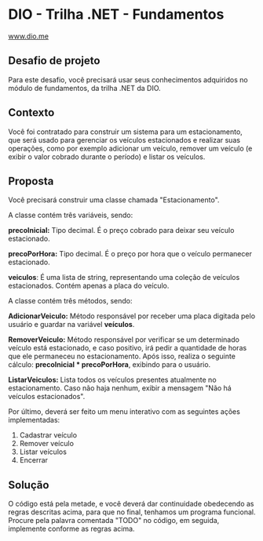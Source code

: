 # DIO - Trilha .NET - Fundamentos

www.dio.me

## Desafio de projeto

Para este desafio, você precisará usar seus conhecimentos adquiridos no módulo de fundamentos, da trilha .NET da DIO.

## Contexto

Você foi contratado para construir um sistema para um estacionamento, que será usado para gerenciar os veículos estacionados e realizar suas operações, como por exemplo adicionar um veículo, remover um veículo (e exibir o valor cobrado durante o período) e listar os veículos.

## Proposta

Você precisará construir uma classe chamada "Estacionamento".

A classe contém três variáveis, sendo:

<strong>precoInicial:</strong> Tipo decimal. É o preço cobrado para deixar seu veículo estacionado.

<strong>precoPorHora:</strong> Tipo decimal. É o preço por hora que o veículo permanecer estacionado.

<strong>veiculos</strong>: É uma lista de string, representando uma coleção de veículos estacionados. Contém apenas a placa do veículo.

A classe contém três métodos, sendo:

<strong>AdicionarVeiculo:</strong> Método responsável por receber uma placa digitada pelo usuário e guardar na variável <strong>veículos</strong>.

<strong>RemoverVeiculo:</strong> Método responsável por verificar se um determinado veículo está estacionado, e caso positivo, irá pedir a quantidade de horas que ele permaneceu no estacionamento. Após isso, realiza o seguinte cálculo: <strong>precoInicial * precoPorHora</strong>, exibindo para o usuário.

<strong>ListarVeiculos:</strong> Lista todos os veículos presentes atualmente no estacionamento. Caso não haja nenhum, exibir a mensagem "Não há veículos estacionados".

Por último, deverá ser feito um menu interativo com as seguintes ações implementadas:

1. Cadastrar veículo
2. Remover veículo
3. Listar veículos
4. Encerrar

## Solução

O código está pela metade, e você deverá dar continuidade obedecendo as regras descritas acima, para que no final, tenhamos um programa funcional. Procure pela palavra comentada "TODO" no código, em seguida, implemente conforme as regras acima.
